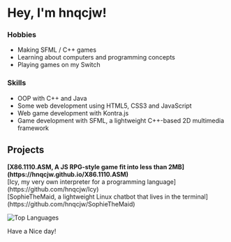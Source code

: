 # Hey, I'm hnqcjw!

### Hobbies
- Making SFML / C++ games
- Learning about computers and programming concepts
- Playing games on my Switch

### Skills
- OOP with C++ and Java
- Some web development using HTML5, CSS3 and JavaScript
- Web game development with Kontra.js
- Game development with SFML, a lightweight C++-based 2D multimedia framework

## Projects
<b>
[X86.1110.ASM, A JS RPG-style game fit into less than 2MB](https://hnqcjw.github.io/X86.1110.ASM)</b><br>
[Icy, my very own interpreter for a programming language](https://github.com/hnqcjw/Icy)<br>
[SophieTheMaid, a lightweight Linux chatbot that lives in the terminal](https://github.com/hnqcjw/SophieTheMaid)<br>

![Top Languages](https://github-readme-stats.vercel.app/api/top-langs/?username=hnqcjw&theme=tokyonight)


Have a Nice day!
